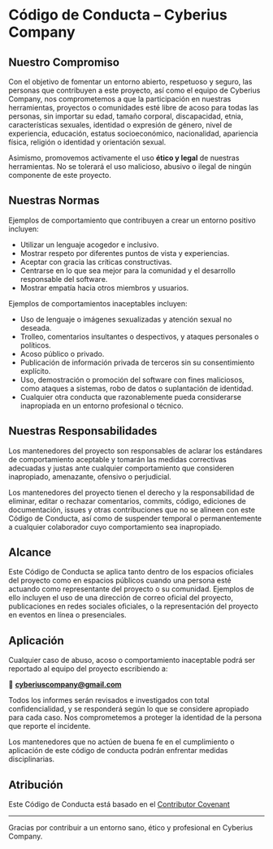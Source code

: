 # Código de Conducta – Cyberius Company

## Nuestro Compromiso

Con el objetivo de fomentar un entorno abierto, respetuoso y seguro, las personas que contribuyen a este proyecto, así como el equipo de Cyberius Company, nos comprometemos a que la participación en nuestras herramientas, proyectos o comunidades esté libre de acoso para todas las personas, sin importar su edad, tamaño corporal, discapacidad, etnia, características sexuales, identidad o expresión de género, nivel de experiencia, educación, estatus socioeconómico, nacionalidad, apariencia física, religión o identidad y orientación sexual.

Asimismo, promovemos activamente el uso **ético y legal** de nuestras herramientas. No se tolerará el uso malicioso, abusivo o ilegal de ningún componente de este proyecto.

## Nuestras Normas

Ejemplos de comportamiento que contribuyen a crear un entorno positivo incluyen:

- Utilizar un lenguaje acogedor e inclusivo.
- Mostrar respeto por diferentes puntos de vista y experiencias.
- Aceptar con gracia las críticas constructivas.
- Centrarse en lo que sea mejor para la comunidad y el desarrollo responsable del software.
- Mostrar empatía hacia otros miembros y usuarios.

Ejemplos de comportamientos inaceptables incluyen:

- Uso de lenguaje o imágenes sexualizadas y atención sexual no deseada.
- Trolleo, comentarios insultantes o despectivos, y ataques personales o políticos.
- Acoso público o privado.
- Publicación de información privada de terceros sin su consentimiento explícito.
- Uso, demostración o promoción del software con fines maliciosos, como ataques a sistemas, robo de datos o suplantación de identidad.
- Cualquier otra conducta que razonablemente pueda considerarse inapropiada en un entorno profesional o técnico.

## Nuestras Responsabilidades

Los mantenedores del proyecto son responsables de aclarar los estándares de comportamiento aceptable y tomarán las medidas correctivas adecuadas y justas ante cualquier comportamiento que consideren inapropiado, amenazante, ofensivo o perjudicial.

Los mantenedores del proyecto tienen el derecho y la responsabilidad de eliminar, editar o rechazar comentarios, commits, código, ediciones de documentación, issues y otras contribuciones que no se alineen con este Código de Conducta, así como de suspender temporal o permanentemente a cualquier colaborador cuyo comportamiento sea inapropiado.

## Alcance

Este Código de Conducta se aplica tanto dentro de los espacios oficiales del proyecto como en espacios públicos cuando una persona esté actuando como representante del proyecto o su comunidad. Ejemplos de ello incluyen el uso de una dirección de correo oficial del proyecto, publicaciones en redes sociales oficiales, o la representación del proyecto en eventos en línea o presenciales.

## Aplicación

Cualquier caso de abuso, acoso o comportamiento inaceptable podrá ser reportado al equipo del proyecto escribiendo a:

📩 **cyberiuscompany@gmail.com**

Todos los informes serán revisados e investigados con total confidencialidad, y se responderá según lo que se considere apropiado para cada caso. Nos comprometemos a proteger la identidad de la persona que reporte el incidente.

Los mantenedores que no actúen de buena fe en el cumplimiento o aplicación de este código de conducta podrán enfrentar medidas disciplinarias.

## Atribución

Este Código de Conducta está basado en el [Contributor Covenant](https://www.contributor-covenant.org/es/version/2/0/code_of_conduct/)

---

Gracias por contribuir a un entorno sano, ético y profesional en Cyberius Company.